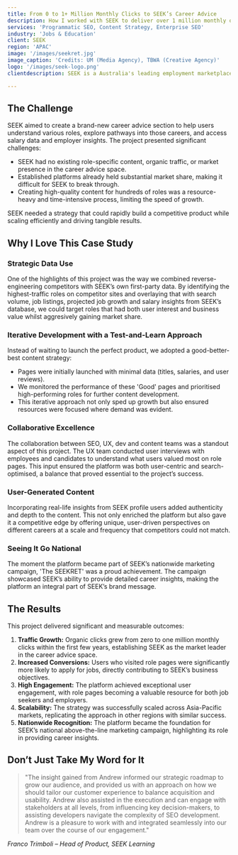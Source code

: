 ```yaml
---
title: From 0 to 1+ Million Monthly Clicks to SEEK’s Career Advice
description: How I worked with SEEK to deliver over 1 million monthly organic clicks to its career advice section using data-driven SEO, user-focused design, and truly helpful content.
services: 'Programmatic SEO, Content Strategy, Enterprise SEO'
industry: 'Jobs & Education'
client: SEEK
region: 'APAC'
image: '/images/seekret.jpg'
image_caption: 'Credits: UM (Media Agency), TBWA (Creative Agency)'
logo: '/images/seek-logo.png'
clientdescription: SEEK is a Australia's leading employment marketplace, headquartered in Melbourne. Beyond job listings, SEEK identified an opportunity to deepen its relationship with users by providing career advice and insights to help people make informed decisions about their future.

---
```


## The Challenge

SEEK aimed to create a brand-new career advice section to help users understand various roles, explore pathways into those careers, and access salary data and employer insights. The project presented significant challenges:


* SEEK had no existing role-specific content, organic traffic, or market presence in the career advice space.
* Established platforms already held substantial market share, making it difficult for SEEK to break through.
* Creating high-quality content for hundreds of roles was a resource-heavy and time-intensive process, limiting the speed of growth.

SEEK needed a strategy that could rapidly build a competitive product while scaling efficiently and driving tangible results.

## Why I Love This Case Study

### Strategic Data Use

One of the highlights of this project was the way we combined reverse-engineering competitors with SEEK’s own first-party data. By identifying the highest-traffic roles on competitor sites and overlaying that with search volume, job listings, projected job growth and salary insights from SEEK’s database, we could target roles that had both user interest and business value whilst aggresively gaining market share.

### Iterative Development with a Test-and-Learn Approach

Instead of waiting to launch the perfect product, we adopted a good-better-best content strategy:

* Pages were initially launched with minimal data (titles, salaries, and user reviews).
* We monitored the performance of these 'Good' pages and prioritised high-performing roles for further content development.
* This iterative approach not only sped up growth but also ensured resources were focused where demand was evident.

### Collaborative Excellence

The collaboration between SEO, UX, dev and content teams was a standout aspect of this project. The UX team conducted user interviews with employees and candidates to understand what users valued most on role pages. This input ensured the platform was both user-centric and search-optimised, a balance that proved essential to the project’s success.

### User-Generated Content

Incorporating real-life insights from SEEK profile users added authenticity and depth to the content. This not only enriched the platform but also gave it a competitive edge by offering unique, user-driven perspectives on different careers at a scale and frequency that competitors could not match.

### Seeing It Go National

The moment the platform became part of SEEK’s nationwide marketing campaign, 'The SEEKRET' was a proud achievement. The campaign showcased SEEK’s ability to provide detailed career insights, making the platform an integral part of SEEK’s brand message.

<lite-youtube videoid="P5xE9dH57vo"></lite-youtube>

## The Results

This project delivered significant and measurable outcomes:

1. <strong>Traffic Growth:</strong> Organic clicks grew from zero to one million monthly clicks within the first few years, establishing SEEK as the market leader in the career advice space.
2. <strong>Increased Conversions:</strong> Users who visited role pages were significantly more likely to apply for jobs, directly contributing to SEEK’s business objectives.
3. <strong>High Engagement:</strong> The platform achieved exceptional user engagement, with role pages becoming a valuable resource for both job seekers and employers.
4. <strong>Scalability:</strong> The strategy was successfully scaled across Asia-Pacific markets, replicating the approach in other regions with similar success.
5. <strong>Nationwide Recognition:</strong> The platform became the foundation for SEEK’s national above-the-line marketing campaign, highlighting its role in providing career insights.

## Don’t Just Take My Word for It

>"The insight gained from Andrew informed our strategic roadmap to grow our audience, and provided us with an approach on how we should tailor our customer experience to balance acquisition and usability. Andrew also assisted in the execution and can engage with stakeholders at all levels, from influencing key decision-makers, to assisting developers navigate the complexity of SEO development. Andrew is a pleasure to work with and integrated seamlessly into our team over the course of our engagement."

<cite>Franco Trimboli – Head of Product, SEEK Learning</cite>